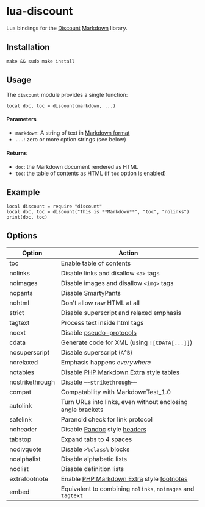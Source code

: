 lua-discount
============

Lua bindings for the [Discount] [Markdown] library.

Installation
------------

    make && sudo make install

Usage
-----

The `discount` module provides a single function:

    local doc, toc = discount(markdown, ...)

#### Parameters

* `markdown`: A string of text in [Markdown format]
* `...`: zero or more option strings (see below)

#### Returns

* `doc`: the Markdown document rendered as HTML
* `toc`: the table of contents as HTML (if `toc` option is enabled)

Example
-------

    local discount = require "discount"
    local doc, toc = discount("This is **Markdown**", "toc", "nolinks")
    print(doc, toc)

Options
-------

Option          | Action
----------------|------------------------------------------
toc             | Enable table of contents
nolinks         | Disable links and disallow `<a>` tags
noimages        | Disable images and disallow `<img>` tags
nopants         | Disable [SmartyPants]
nohtml          | Don't allow raw HTML at all
strict          | Disable superscript and relaxed emphasis
tagtext         | Process text inside html tags
noext           | Disable [pseudo-protocols]
cdata           | Generate code for XML (using `![CDATA[...]]`)
nosuperscript   | Disable superscript (`A^B`)
norelaxed       | Emphasis happens *everywhere*
notables        | Disable [PHP Markdown Extra] style [tables]
nostrikethrough | Disable `~~strikethrough~~`
compat          | Compatability with MarkdownTest_1.0
autolink        | Turn URLs into links, even without enclosing angle brackets
safelink        | Paranoid check for link protocol
noheader        | Disable [Pandoc] style [headers]
tabstop         | Expand tabs to 4 spaces
nodivquote      | Disable `>%class%` blocks
noalphalist     | Disable alphabetic lists
nodlist         | Disable definition lists
extrafootnote   | Enable [PHP Markdown Extra] style [footnotes]
embed           | Equivalent to combining `nolinks`, `noimages` and `tagtext`

[Discount]: http://www.pell.portland.or.us/~orc/Code/discount/
[Markdown]: http://daringfireball.net/projects/markdown
[Markdown format]: http://daringfireball.net/projects/markdown/syntax
[SmartyPants]: http://daringfireball.net/projects/smartypants/
[PHP Markdown Extra]: http://michelf.com/projects/php-markdown/extra/
[tables]: http://michelf.ca/projects/php-markdown/extra/#table
[Pandoc]: http://johnmacfarlane.net/pandoc/
[headers]: http://johnmacfarlane.net/pandoc/README.html#title-block
[pseudo-protocols]: http://www.pell.portland.or.us/~orc/Code/discount/#pseudo
[footnotes]: http://michelf.com/projects/php-markdown/extra/#footnotes
